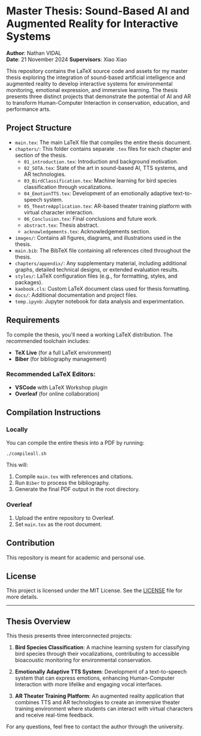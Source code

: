 # Master Thesis: Sound-Based AI and Augmented Reality for Interactive Systems

**Author**: Nathan VIDAL  
**Date**: 21 November 2024
**Supervisors**: Xiao Xiao 

This repository contains the LaTeX source code and assets for my master thesis exploring the integration of sound-based artificial intelligence and augmented reality to develop interactive systems for environmental monitoring, emotional expression, and immersive learning. The thesis presents three distinct projects that demonstrate the potential of AI and AR to transform Human-Computer Interaction in conservation, education, and performance arts.

## Project Structure

- `main.tex`: The main LaTeX file that compiles the entire thesis document.
- `chapters/`: This folder contains separate `.tex` files for each chapter and section of the thesis.
  - `01_introduction.tex`: Introduction and background motivation.
  - `02_SOTA.tex`: State of the art in sound-based AI, TTS systems, and AR technologies.
  - `03_BirdClassification.tex`: Machine learning for bird species classification through vocalizations.
  - `04_EmotionTTS.tex`: Development of an emotionally adaptive text-to-speech system.
  - `05_TheatreApplication.tex`: AR-based theater training platform with virtual character interaction.
  - `06_Conclusion.tex`: Final conclusions and future work.
  - `abstract.tex`: Thesis abstract.
  - `acknowledgements.tex`: Acknowledgements section.
- `images/`: Contains all figures, diagrams, and illustrations used in the thesis.
- `main.bib`: The BibTeX file containing all references cited throughout the thesis.
- `chapters/appendix/`: Any supplementary material, including additional graphs, detailed technical designs, or extended evaluation results.
- `styles/`: LaTeX configuration files (e.g., for formatting, styles, and packages).
- `kaobook.cls`: Custom LaTeX document class used for thesis formatting.
- `docs/`: Additional documentation and project files.
- `temp.ipynb`: Jupyter notebook for data analysis and experimentation.

## Requirements

To compile the thesis, you'll need a working LaTeX distribution. The recommended toolchain includes:

- **TeX Live** (for a full LaTeX environment)
- **Biber** (for bibliography management)

### Recommended LaTeX Editors:

- **VSCode** with LaTeX Workshop plugin
- **Overleaf** (for online collaboration)

## Compilation Instructions

### Locally

You can compile the entire thesis into a PDF by running:

```bash
./compileall.sh
```

This will:

1. Compile `main.tex` with references and citations.
2. Run `Biber` to process the bibliography.
3. Generate the final PDF output in the root directory.

### Overleaf

1. Upload the entire repository to Overleaf.
2. Set `main.tex` as the root document.

## Contribution

This repository is meant for academic and personal use.

## License

This project is licensed under the MIT License. See the [LICENSE](LICENSE) file for more details.

---

## Thesis Overview

This thesis presents three interconnected projects:

1. **Bird Species Classification**: A machine learning system for classifying bird species through their vocalizations, contributing to accessible bioacoustic monitoring for environmental conservation.

2. **Emotionally Adaptive TTS System**: Development of a text-to-speech system that can express emotions, enhancing Human-Computer Interaction with more lifelike and engaging vocal interfaces.

3. **AR Theater Training Platform**: An augmented reality application that combines TTS and AR technologies to create an immersive theater training environment where students can interact with virtual characters and receive real-time feedback.

For any questions, feel free to contact the author through the university.